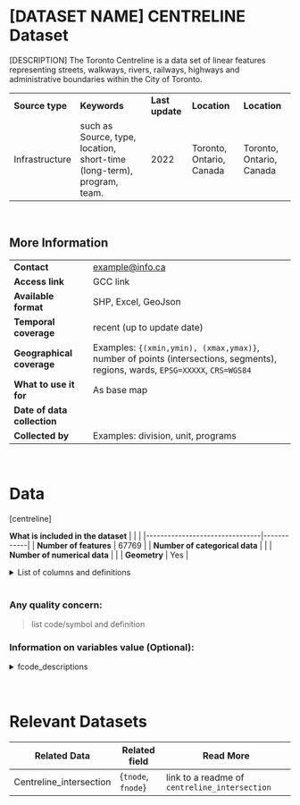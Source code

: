 # [DATASET NAME] CENTRELINE Dataset
[DESCRIPTION] The Toronto Centreline is a data set of linear features representing streets, walkways, rivers, railways, highways and administrative boundaries within the City of Toronto.

<table class="tg">

  <tr>
    <td class="tg-fymr"><span style="font-weight:bold">Source type</span></td>
    <td class="tg-fymr"><span style="font-weight:bold">Keywords</span></td>
    <td class="tg-fymr"><span style="font-weight:bold">Last update</span></td>
    <td class="tg-fymr"><span style="font-weight:bold">Location</span></td>
    <td class="tg-0pky"><span style="font-weight:bold">Location</span></td>
  </tr>
  <tr>
    <td class="tg-0pky">Infrastructure</td>
    <td class="tg-0pky">such as Source, type, location, short-time (long-term), program, team.</td>
    <td class="tg-0pky">2022</td>
    <td class="tg-0pky">Toronto, Ontario, Canada</td>
    <td class="tg-0pky">Toronto, Ontario, Canada</td>
  </tr>
</tbody>
</table>


<BR>

## More Information
 
||                 |
|----------------------------|---------------|
| **Contact**                      | example@info.ca |
| **Access link**                        | GCC link                |
| **Available format**            | SHP, Excel, GeoJson                |
| **Temporal coverage**           |recent (up to update date)                 |
| **Geographical coverage**       |Examples: `{(xmin,ymin), (xmax,ymax)}`, number of points (intersections, segments), regions, wards, `EPSG=XXXXX`, `CRS=WGS84`               |
| **What to use it for**          |As base map                 |
| **Date of data collection**     |                |
| **Collected by**                | Examples: division, unit, programs                |


<BR>



# Data 
 [centreline]

**What is included in the dataset**
|                                |            |
|--------------------------------|------------|
| **Number of features**         |     67769  |
| **Number of categorical data** |           |
| **Number of numerical data**   |          |
| **Geometry**                   |     Yes    |

<details>
  <summary>List of columns and definitions</summary>
  
  | column name | type                       | Example           | details                  |
|-------------|----------------------------|-------------------|--------------------------|
| gid         | integer  (Not Null)        | 63974             |                          |
| geo_id      | numeric (10)               | 30079678          | a unified id             |
| lfn_id      | numeric(10)                | 19155             | line feature name id     |
| lf_name     | character varying(110)     | Waterfront Trl    |                          |
| address_l   | character varying(20)      | NULL              |                          |
| address_r   | character varying(20)      | NULL              |                          |
| oe_flag_l   | character varying(2)       | N                 |                          |
| oe_flag_r   | character varying(2)       | N                 |                          |
| lonuml      | integer                    | 0                 |                          |
| hinuml      | integer                    | 0                 |                          |
| lonumr      | integer                    | 0                 |                          |
| hinumr      | integer                    | 0                 |                          |
| fnode       | numeric (10)               | 30079676          | from-node                |
| tnode       | numeric (10)               | 30079656          | to-node                  |
| fcode       | integer                    | 204001            | feature code             |
| fcode_desc  | character varying(100)     | Trail             | feature code description |
| juris_code  | character varying(20)      | CITY OF TORONTO   |                          |
| objectid    | numeric                    | 189008            |                          |
| geom        | geometry (MultilineString) | 0105000020E6100.. |`WGS84`                      |
</details>

<BR>

### **Any quality concern:**
> list code/symbol and definition

### **Information on variables value (Optional):**
<details>
  <summary>fcode_descriptions</summary>
</details>
<BR>
<BR>

# Relevant Datasets

| Related Data            | Related field      | Read More                                         |
|-------------------------|--------------------|-----------------------------------------------|
| Centreline_intersection | {`tnode`, `fnode`} | link to a readme of `centreline_intersection` |
